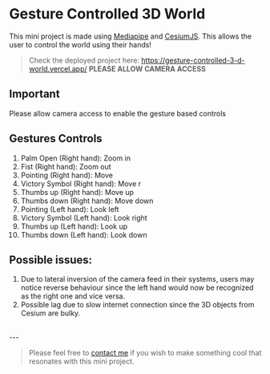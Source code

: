 # Gesture Controlled 3D World
This mini project is made using [Mediapipe](https://mediapipe.dev/) and [CesiumJS](https://cesium.com/platform/cesiumjs/). This allows the user to control the world using their hands! 

> Check the deployed project here: https://gesture-controlled-3-d-world.vercel.app/
**PLEASE ALLOW CAMERA ACCESS**

## Important
Please allow camera access to enable the gesture based controls

## Gestures Controls
1. Palm Open (Right hand): Zoom in
2. Fist (Right hand): Zoom out
3. Pointing (Right hand): Move 
4. Victory Symbol (Right hand): Move r
5. Thumbs up (Right hand): Move up
6. Thumbs down (Right hand): Move down
7. Pointing (Left hand): Look left
8. Victory Symbol (Left hand): Look right
9. Thumbs up (Left hand): Look up
10. Thumbs down (Left hand): Look down

## Possible issues:
1. Due to lateral inversion of the camera feed in their systems, users may notice reverse behaviour since the left hand would now be recognized as the right one and vice versa.
2. Possible lag due to slow internet connection since the 3D objects from Cesium are bulky.
<br>
---
<br>

> Please feel free to [contact me](https://www.linkedin.com/in/ps428/) if you wish to make something cool that resonates with this mini project.
